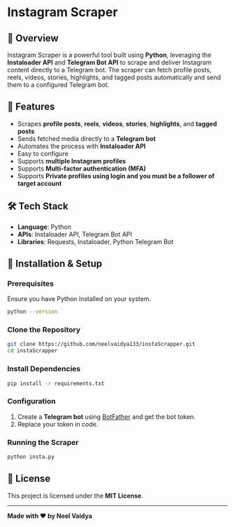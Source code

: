 # Instagram Scraper

## 📌 Overview

Instagram Scraper is a powerful tool built using **Python**, leveraging the **Instaloader API** and **Telegram Bot API** to scrape and deliver Instagram content directly to a Telegram bot. The scraper can fetch profile posts, reels, videos, stories, highlights, and tagged posts automatically and send them to a configured Telegram bot.

## 🚀 Features

- Scrapes **profile posts**, **reels**, **videos**, **stories**, **highlights**, and **tagged posts**
- Sends fetched media directly to a **Telegram bot**
- Automates the process with **Instaloader API**
- Easy to configure
- Supports **multiple Instagram profiles**
- Supports **Multi-factor authentication (MFA)**
- Supports **Private profiles using login and you must be a follower of target account**

## 🛠️ Tech Stack

- **Language**: Python
- **APIs**: Instaloader API, Telegram Bot API
- **Libraries**: Requests, Instaloader, Python Telegram Bot

## 🔧 Installation & Setup

### Prerequisites
Ensure you have Python installed on your system.

```sh
python --version
```

### Clone the Repository

```sh
git clone https://github.com/neelvaidya133/instaScrapper.git
cd instaScrapper
```

### Install Dependencies

```sh
pip install -r requirements.txt
```

### Configuration
1. Create a **Telegram bot** using [BotFather](https://t.me/botfather) and get the bot token.
2. Replace your token in code.

### Running the Scraper

```sh
python insta.py
```
## 📜 License


This project is licensed under the **MIT License**.

---

**Made with ❤️ by Neel Vaidya**
